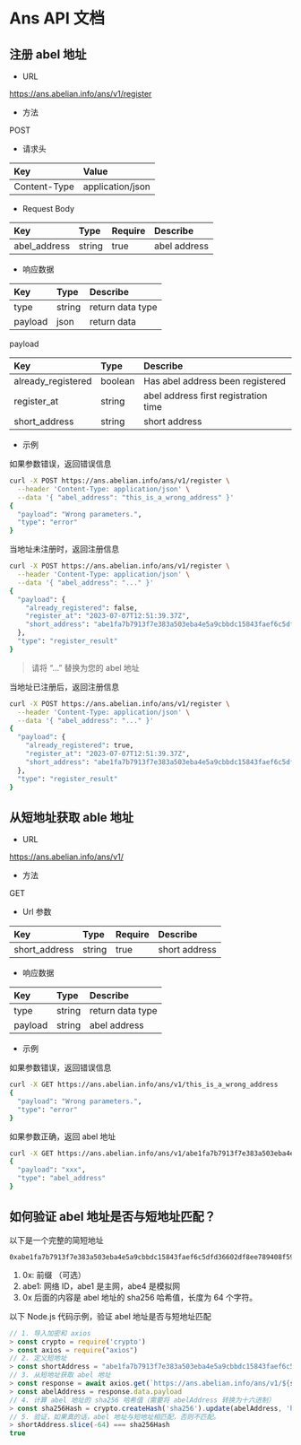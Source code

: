 # Ans API 文档

## 注册 abel 地址

- URL

https://ans.abelian.info/ans/v1/register

- 方法

POST

- 请求头

| Key          | Value            |
| :----------- | :--------------- |
| Content-Type | application/json |

- Request Body

| Key          | Type   | Require | Describe     |
| :----------- | :----- | :------ | :----------- |
| abel_address | string | true    | abel address |

- 响应数据

| Key     | Type   | Describe         |
| :------ | :----- | :--------------- |
| type    | string | return data type |
| payload | json   | return data      |

payload

| Key                | Type    | Describe                             |
| :----------------- | :------ | :----------------------------------- |
| already_registered | boolean | Has abel address been registered     |
| register_at        | string  | abel address first registration time |
| short_address      | string  | short address                        |

- 示例

如果参数错误，返回错误信息

```bash
curl -X POST https://ans.abelian.info/ans/v1/register \
  --header 'Content-Type: application/json' \
  --data '{ "abel_address": "this_is_a_wrong_address" }'
{
  "payload": "Wrong parameters.",
  "type": "error"
}
```

当地址未注册时，返回注册信息

```bash
curl -X POST https://ans.abelian.info/ans/v1/register \
  --header 'Content-Type: application/json' \
  --data '{ "abel_address": "..." }'
{
  "payload": {
    "already_registered": false,
    "register_at": "2023-07-07T12:51:39.37Z",
    "short_address": "abe1fa7b7913f7e383a503eba4e5a9cbbdc15843faef6c5dfd36602df8ee789408f59551c407c03a80a625b6740325a34ad700112c44aba962c6e892b07b346e1269"
  },
  "type": "register_result"
}
```

> 请将 “...” 替换为您的 abel 地址

当地址已注册后，返回注册信息

```bash
curl -X POST https://ans.abelian.info/ans/v1/register \
  --header 'Content-Type: application/json' \
  --data '{ "abel_address": "..." }'
{
  "payload": {
    "already_registered": true,
    "register_at": "2023-07-07T12:51:39.37Z",
    "short_address": "abe1fa7b7913f7e383a503eba4e5a9cbbdc15843faef6c5dfd36602df8ee789408f59551c407c03a80a625b6740325a34ad700112c44aba962c6e892b07b346e1269"
  },
  "type": "register_result"
}
```

## 从短地址获取 able 地址

- URL

https://ans.abelian.info/ans/v1/

- 方法

GET

- Url 参数

| Key           | Type   | Require | Describe      |
| :------------ | :----- | :------ | :------------ |
| short_address | string | true    | short address |

- 响应数据

| Key     | Type   | Describe         |
| :------ | :----- | :--------------- |
| type    | string | return data type |
| payload | string | abel address     |

- 示例

如果参数错误，返回错误信息

```bash
curl -X GET https://ans.abelian.info/ans/v1/this_is_a_wrong_address
{
  "payload": "Wrong parameters.",
  "type": "error"
}
```

如果参数正确，返回 abel 地址

```bash
curl -X GET https://ans.abelian.info/ans/v1/abe1fa7b7913f7e383a503eba4e5a9cbbdc15843faef6c5dfd36602df8ee789408f59551c407c03a80a625b6740325a34ad700112c44aba962c6e892b07b346e1269
{
  "payload": "xxx",
  "type": "abel_address"
}
```

## 如何验证 abel 地址是否与短地址匹配？

以下是一个完整的简短地址

```
0xabe1fa7b7913f7e383a503eba4e5a9cbbdc15843faef6c5dfd36602df8ee789408f59551c407c03a80a625b6740325a34ad700112c44aba962c6e892b07b346e1269
```

1. 0x: 前缀 （可选）
2. abe1: 网络 ID，abe1 是主网，abe4 是模拟网
3. 0x 后面的内容是 abel 地址的 sha256 哈希值，长度为 64 个字符。

以下 Node.js 代码示例，验证 abel 地址是否与短地址匹配

```js
// 1. 导入加密和 axios
> const crypto = require('crypto')
> const axios = require("axios")
// 2. 定义短地址
> const shortAddress = "abe1fa7b7913f7e383a503eba4e5a9cbbdc15843faef6c5dfd36602df8ee789408f59551c407c03a80a625b6740325a34ad700112c44aba962c6e892b07b346e1269"
// 3. 从短地址获取 abel 地址
> const response = await axios.get(`https://ans.abelian.info/ans/v1/${shortAddress}`)
> const abelAddress = response.data.payload
// 4. 计算 abel 地址的 sha256 哈希值（需要将 abelAddress 转换为十六进制）
> const sha256Hash = crypto.createHash('sha256').update(abelAddress, 'hex').digest('hex')
// 5. 验证，如果真的话，abel 地址与短地址相匹配，否则不匹配。
> shortAddress.slice(-64) === sha256Hash
true
```
